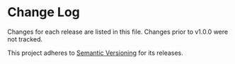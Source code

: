 # Change Log

Changes for each release are listed in this file. Changes prior to v1.0.0 were not tracked.

This project adheres to [Semantic Versioning](https://semver.org/) for its releases.
